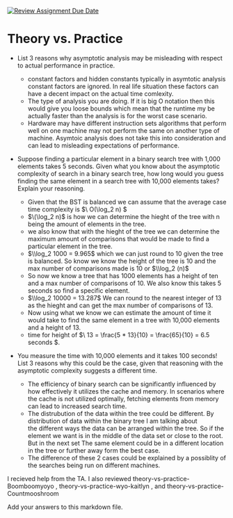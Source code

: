 [![Review Assignment Due Date](https://classroom.github.com/assets/deadline-readme-button-24ddc0f5d75046c5622901739e7c5dd533143b0c8e959d652212380cedb1ea36.svg)](https://classroom.github.com/a/FgMJElkj)
# Theory vs. Practice

- List 3 reasons why asymptotic analysis may be misleading with respect to
  actual performance in practice.
  - constant factors and hidden constants typically in asymtotic analysis constant factors are ignored.
    In real life situation these factors can have a decent impact on the actual time comlexity.
  - The type of analysis you are doing. If it is big O notation then this would give you loose bounds which mean that the runtime my be 
    actually faster than the analysis is for the worst case scenario.
  - Hardware may have different instruction sets algorithms that perform well on one machine may not perform the same on another type 
    of machine. Asymtoic analysis does not take this into consideration and can lead to misleading expectations of performance.

- Suppose finding a particular element in a binary search tree with 1,000
  elements takes 5 seconds. Given what you know about the asymptotic complexity
  of search in a binary search tree, how long would you guess finding the same
  element in a search tree with 10,000 elements takes? Explain your reasoning.
  - Given that the BST is balanced we can assume that the average case time complexity is $\ O(\log_2 n) $
  - $\(\log_2 n)$ is how we can determine the hieght of the tree with n being the amount of elements in the tree.
  - we also know that with the hieght of the tree we can determine the maximum amount of comparisons that would be made to find a
    particular element in the tree.
  - $\\log_2 1000 = 9.965$ which we can just round to 10 given the tree is balanced. So know we know the height of the tree is 10
    and the max number of comparisons made is 10 or $\\log_2 (n)$
  - So now we know a tree that has 1000 elements has a height of ten and a max number of comparisons of 10. We also know this takes 5 
    seconds so find a specific element.
  - $\\log_2 10000 = 13.287$ We can round to the nearest integer of 13 as the hieght and can get the max number of comparisons of 13.
  - Now using what we know we can estimate the amount of time it would take to find the same element in a tree with 10,000 elements and 
    a height of 13.
  - time for height of $\ 13 = \frac{5 * 13}{10} = \frac{65}{10} = 6.5 seconds $.  

- You measure the time with 10,000 elements and it takes 100 seconds! List 3
  reasons why this could be the case, given that reasoning with the asymptotic
  complexity suggests a different time.
  - The efficiency of binary search can be significantly influenced by how effectively it utilizes the cache and memory. In scenarios where the cache is not utilized optimally, fetching elements from memory can 
    lead to increased search time.
  - The distrubution of the data within the tree could be different. By distribution of data within the binary tree I am talking about  
    the different ways the data can be arranged within the tree. So if the element we want is in the middle of the data set or close to 
    the root. But in the next set The same element could be in a different location in the tree or further away form the best case.
  - The difference of these 2 cases could be explained by a possiblity of the searches being run on different machines.
 
I recieved help from the TA.
I also reviewed  theory-vs-practice-Boomboomyoyo , theory-vs-practice-wyo-kaitlyn , and theory-vs-practice-Countmooshroom

Add your answers to this markdown file.
